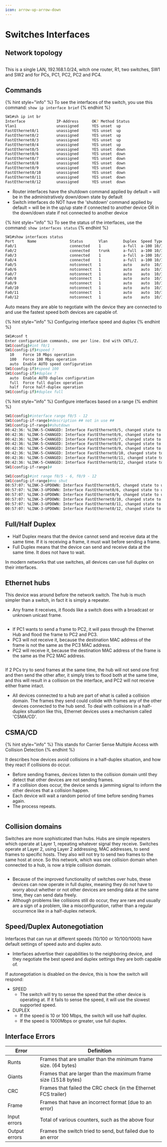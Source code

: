 ```yaml
---
icon: arrow-up-arrow-down
---
```


# Switches Interfaces

## Network topology

<figure><img src="../.gitbook/assets/image (13).png" alt=""><figcaption></figcaption></figure>

This is a single LAN, 192.168.1.0/24, witch one router, R1, two switches, SW1 and SW2 and for PCs, PC1, PC2, PC2 and PC4.

## Commands

{% hint style="info" %}
To see the interfaces of the switch, you use this command: `show ip interface brief`
{% endhint %}

```bash
SW1#sh ip int br
Interface              IP-Address      OK? Method Status                Protocol
Vlan1                  unassigned      YES unset  up                    up
FastEthernet0/1        unassigned      YES unset  up                    up
FastEthernet0/2        unassigned      YES unset  up                    up
FastEthernet0/3        unassigned      YES unset  up                    up
FastEthernet0/4        unassigned      YES unset  up                    up
FastEthernet0/5        unassigned      YES unset  down                  down
FastEthernet0/6        unassigned      YES unset  down                  down
FastEthernet0/7        unassigned      YES unset  down                  down
FastEthernet0/8        unassigned      YES unset  down                  down
FastEthernet0/9        unassigned      YES unset  down                  down
FastEthernet0/10       unassigned      YES unset  down                  down 
FastEthernet0/11       unassigned      YES unset  down                  down 
FastEthernet0/12       unassigned      YES unset  down                  down 
```

* Router interfaces have the shutdown command applied by default = will be in the administratively down/down state by default
* Switch interfaces do NOT have the 'shutdown' command applied by default = will be in the up/up state if connected to another device OR in the down/down state if not connected to another device

{% hint style="info" %}
To see the status of the interfaces, use the command: `show interfaces status`
{% endhint %}

```bash
SW1#show interfaces status
Port      Name               Status       Vlan       Duplex  Speed Type
Fa0/1                        connected    1          a-full  a-100 10/100BaseTX
Fa0/2                        connected    trunk      a-full  a-100 10/100BaseTX
Fa0/3                        connected    1          a-full  a-100 10/100BaseTX
Fa0/4                        connected    1          a-full  a-100 10/100BaseTX
Fa0/5                        notconnect   1          auto    auto  10/100BaseTX
Fa0/6                        notconnect   1          auto    auto  10/100BaseTX
Fa0/7                        notconnect   1          auto    auto  10/100BaseTX
Fa0/8                        notconnect   1          auto    auto  10/100BaseTX
Fa0/9                        notconnect   1          auto    auto  10/100BaseTX
Fa0/10                       notconnect   1          auto    auto  10/100BaseTX
Fa0/11                       notconnect   1          auto    auto  10/100BaseTX
Fa0/12                       notconnect   1          auto    auto  10/100BaseTX
```

Auto means they are able to negotiate with the device they are connected to and use the fastest speed both devices are capable of.

{% hint style="info" %}
Configuring interface speed and duplex
{% endhint %}

```bash
SW1#conf t
Enter configuration commands, one per line. End with CNTL/Z.
SW1(config)#int f0/1
SW1(config-if)#speed ?
  10    Force 10 Mbps operation
  100   Force 100 Mbps operation
  auto  Enable AUTO speed configuration
SW1(config-if)#speed 100
SW1(config-if)#duplex ?
  auto  Enable AUTO duplex configuration
  full  Force full duplex operation
  half  Force half-duplex operation
SW1(config-if)#duplex full
```

{% hint style="info" %}
Configure interfaces based on a range
{% endhint %}

```bash
SW1(config)#interface range f0/5 - 12
SW1(config-if-range)#description ## not in use ##
SW1(config-if-range)#shutdown
00:42:36: %LINK-5-CHANGED: Interface FastEthernet0/5, changed state to administratively down
00:42:36: %LINK-5-CHANGED: Interface FastEthernet0/6, changed state to administratively down
00:42:36: %LINK-5-CHANGED: Interface FastEthernet0/7, changed state to administratively down
00:42:36: %LINK-5-CHANGED: Interface FastEthernet0/8, changed state to administratively down
00:42:36: %LINK-5-CHANGED: Interface FastEthernet0/9, changed state to administratively down
00:42:36: %LINK-5-CHANGED: Interface FastEthernet0/10, changed state to administratively down
00:42:36: %LINK-5-CHANGED: Interface FastEthernet0/11, changed state to administratively down
00:42:36: %LINK-5-CHANGED: Interface FastEthernet0/12, changed state to administratively down
SW1(config-if-range)#
```

```bash
SW1(config)#int range f0/5 - 6, f0/9 - 12
SW1(config-if-range)#no shut
00:57:07: %LINK-3-UPDOWN: Interface FastEthernet0/5, changed state to up
00:57:07: %LINK-3-UPDOWN: Interface FastEthernet0/6, changed state to up
00:57:07: %LINK-3-UPDOWN: Interface FastEthernet0/9, changed state to up
00:57:07: %LINK-3-UPDOWN: Interface FastEthernet0/10, changed state to up
00:57:07: %LINK-3-UPDOWN: Interface FastEthernet0/11, changed state to up
00:57:07: %LINK-3-UPDOWN: Interface FastEthernet0/12, changed state to up
```

## Full/Half Duplex&#x20;

* Half Duplex means that the device cannot send and receive data at the same time. If it is receiving a frame, it must wait before sending a frame.
* Full Duplex means that the device can send and receive data at the same time. It does not have to wait.

In modern networks that use switches, all devices can use full duplex on their interfaces.

## Ethernet hubs

This device was around before the network switch. The hub is much simpler than a switch, in fact it is simply a repeater.

* Any frame it receives, it floods like a switch does with a broadcast or unknown unicast frame.

<figure><img src="../.gitbook/assets/image (16).png" alt=""><figcaption></figcaption></figure>

* If PC1 wants to send a frame to PC2, it will pass through the Ethernet Hub and flood the frame to PC2 and PC3.&#x20;
* PC3 will not receive it, because the destination MAC address of the frame is not the same as the PC3 MAC address.&#x20;
* PC2 will receive it, because the destination MAC address of the frame is the same as the PC2 MAC address.

<figure><img src="../.gitbook/assets/image (17).png" alt=""><figcaption></figcaption></figure>

If 2 PCs try to send frames at the same time, the hub will not send one first and then send the other after, it simply tries to flood both at the same time, and this will result in a collision on the interface, and PC2 will not receive either frame intact.&#x20;

* All devices connected to a hub are part of what is called a collision domain. The frames they send could collide with frames any of the other devices connected to the hub send. To deal with collisions in a half-duplex situation like this, Ethernet devices uses a mechanism called 'CSMA/CD'.

## CSMA/CD

{% hint style="info" %}
This stands for Carrier Sense Multiple Access with Collision Detection
{% endhint %}

It describes how devices avoid collisions in a half-duplex situation, and how they react if collisions do occur.

* Before sending frames, devices listen to the collision domain until they detect that other devices are not sending frames.
* If a collision does occur, the device sends a jamming signal to inform the other devices that a collision happen.&#x20;
* Each device will wait a random period of time before sending frames again.
* The process repeats.

<figure><img src="../.gitbook/assets/image (20).png" alt=""><figcaption></figcaption></figure>

## Collision domains

Switches are more sophisticated than hubs. Hubs are simple repeaters which operate at Layer 1, repeating whatever signal they receive. Switches operate at Layer 2, using Layer 2 addressing, MAC addresses, to send frames to specific hosts. They also will not try to send two frames to the same host at once. So this network, which was one collision domain when connected to a hub, is now a triple collision domain.

<figure><img src="../.gitbook/assets/image (21).png" alt=""><figcaption></figcaption></figure>

* Because of the improved functionality of switches over hubs, these devices can now operate in full duplex, meaning they do not have to worry about whether or not other devices are sending data at the same time, they can send data freely.&#x20;
* Although problems like collisions still do occur, they are rare and usually are a sign of a problem, like a misconfiguration, rather than a regular occurrence like in a half-duplex network.

## Speed/Duplex Autonegotiation

Interfaces that can run at different speeds (10/100 or 10/100/1000) have default settings of speed auto and duplex auto.

* Interfaces advertise their capabilities to the neighboring device, and they negotiate the best speed and duplex settings they are both capable of.

If autonegotiation is disabled on the device, this is how the switch will respond:

* SPEED&#x20;
  * The switch will try to sense the speed that the other device is operating at. If it fails to sense the speed, it will use the slowest supported speed.
* DUPLEX
  * If the speed is 10 or 100 Mbps, the switch will use half duplex.
  * If the speed is 1000Mbps or greater, use full duplex.

## Interface Errors

| Error         | Definition                                                      |
| ------------- | --------------------------------------------------------------- |
| Runts         | Frames that are smaller than the minimum frame size. (64 bytes) |
| Giants        | Frames that are larger than the maximum frame size (1518 bytes) |
| CRC           | Frames that failed the CRC check (in the Ethernet FCS trailer)  |
| Frame         | Frames that have an incorrect format (due to an error)          |
| Input errors  | Total of various counters, such as the above four               |
| Output errors | Frames the switch tried to send, but failed due to an error     |





&#x20;
